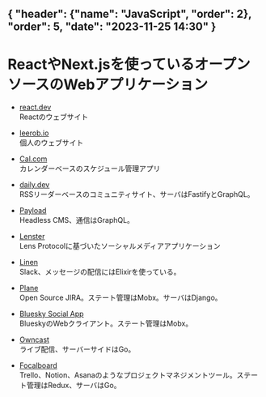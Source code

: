 { "header": {"name": "JavaScript", "order": 2}, "order": 5, "date": "2023-11-25 14:30" }
---
# ReactやNext.jsを使っているオープンソースのWebアプリケーション

* [react.dev](https://github.com/reactjs/react.dev)  
Reactのウェブサイト

* [leerob.io](https://github.com/leerob/leerob.io)  
個人のウェブサイト

* [Cal.com](https://github.com/calcom/cal.com)  
カレンダーベースのスケジュール管理アプリ

* [daily.dev](https://github.com/dailydotdev/apps)  
RSSリーダーベースのコミュニティサイト、サーバはFastifyとGraphQL。

* [Payload](https://github.com/payloadcms/payload)  
Headless CMS、通信はGraphQL。

* [Lenster](https://github.com/lensterxyz/lenster)  
Lens Protocolに基づいたソーシャルメディアアプリケーション

* [Linen](https://github.com/Linen-dev/linen.dev)  
Slack、メッセージの配信にはElixirを使っている。

* [Plane](https://github.com/makeplane/plane)  
Open Source JIRA。ステート管理はMobx。サーバはDjango。

* [Bluesky Social App](https://github.com/bluesky-social/social-app)  
BlueskyのWebクライアント。ステート管理はMobx。

* [Owncast](https://github.com/owncast/owncast)  
ライブ配信、サーバーサイドはGo。

* [Focalboard](https://github.com/mattermost/focalboard)  
Trello、Notion、Asanaのようなプロジェクトマネジメントツール。ステート管理はRedux、サーバはGo。